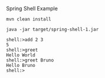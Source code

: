Spring Shell Example

```console
mvn clean install

java -jar target/spring-shell-1.jar

shell:>add 2 3
5
shell:>greet
Hello World
shell:>greet Bruno
Hello Bruno
shell:>     
```